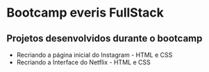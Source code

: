 # Bootcamp everis FullStack

## Projetos desenvolvidos durante o bootcamp

- Recriando a página inicial do Instagram - HTML e CSS
- Recriando a Interface do Netflix - HTML e CSS